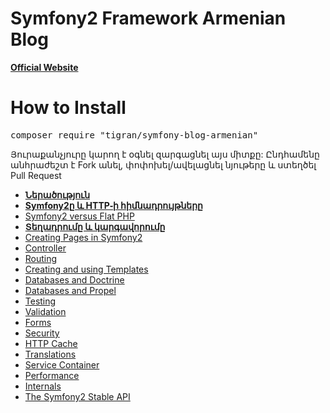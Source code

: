 Symfony2 Framework Armenian Blog
=============
<a target="_blank" href="http://symfony.am"><b>Official Website</b></a>

How to Install
============
<pre>composer require "tigran/symfony-blog-armenian"</pre>

Յուրաքանչյուրը կարող է օգնել զարգացնել այս միտքը: 
Ընդհամենը անհրաժեշտ է Fork անել, փոփոխել/ավելացնել  նյութերը և ստեղծել Pull Request


<ul class="simple">
<li><a href="doc/index.html"><b>Ներածություն</b></a></li>
<li><a href="doc/http.html"><b>Symfony2ը և  HTTP֊ի հիմնադրույթները</b></a></li>
<li><a href="#doc/from_flat_php_to_symfony2.html">Symfony2 versus Flat PHP</a></li>
<li><a href="doc/installation.html"><b>Տեղադրումը և կարգավորումը</b></a></li>
<li><a href="#doc/page_creation.html">Creating Pages in Symfony2</a></li>
<li><a href="#doc/controller.html">Controller</a></li>
<li><a href="#doc/routing.html">Routing</a></li>
<li><a href="#doc/templating.html">Creating and using Templates</a></li>
<li><a href="#doc/doctrine.html">Databases and Doctrine</a></li>
<li><a href="#doc/propel.html">Databases and Propel</a></li>
<li><a href="#doc/testing.html">Testing</a></li>
<li><a href="#doc/validation.html">Validation</a></li>
<li><a href="#doc/forms.html">Forms</a></li>
<li><a href="#doc/security.html">Security</a></li>
<li><a href="#doc/http_cache.html">HTTP Cache</a></li>
<li><a href="#doc/translation.html">Translations</a></li>
<li><a href="#doc/service_container.html">Service Container</a></li>
<li><a href="#doc/performance.html">Performance</a></li>
<li><a href="#doc/internals.html">Internals</a></li>
<li><a href="#doc/stable_api.html">The Symfony2 Stable API</a></li>
</ul>
